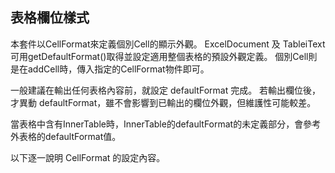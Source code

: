 ## 表格欄位樣式


本套件以CellFormat來定義個別Cell的顯示外觀。
ExcelDocument 及 TableiText 可用getDefaultFormat\(\)取得並設定適用整個表格的預設外觀定義。
個別Cell則是在addCell時，傳入指定的CellFormat物件即可。


一般建議在輸出任何表格內容前，就設定 defaultFormat 完成。
若輸出欄位後，才異動 defaultFormat，雖不會影響到已輸出的欄位外觀，但維護性可能較差。

  
當表格中含有InnerTable時，InnerTable的defaultFormat的未定義部分，會參考外表格的defaultFormat值。  

以下逐一說明 CellFormat 的設定內容。

